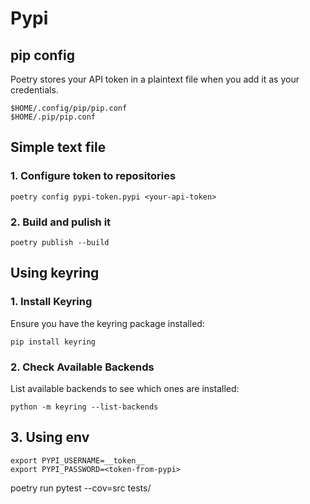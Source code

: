 # Pypi

## pip config

Poetry stores your API token in a plaintext file when you add it as your credentials.

    $HOME/.config/pip/pip.conf
    $HOME/.pip/pip.conf

## Simple text file

### 1. Configure token to repositories

    poetry config pypi-token.pypi <your-api-token>

### 2. Build and pulish it

    poetry publish --build

## Using keyring

### 1. Install Keyring

Ensure you have the keyring package installed:

    pip install keyring

### 2. Check Available Backends

List available backends to see which ones are installed:

    python -m keyring --list-backends

## 3. Using env

    export PYPI_USERNAME=__token__
    export PYPI_PASSWORD=<token-from-pypi>


poetry run pytest --cov=src tests/

